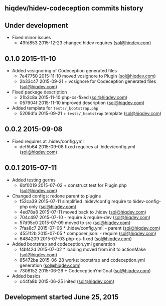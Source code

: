 hiqdev/hidev-codeception commits history
----------------------------------------

## Under development

- Fixed minor issues
    - 49fd853 2015-12-23 changed hidev requires (sol@hiqdev.com)

## 0.1.0 2015-11-10

- Added vcsignoring of Codeception generated files
    - 7e47750 2015-11-10 moved vcsignore to Plugin (sol@hiqdev.com)
    - 2b33c47 2015-09-21 + vcsignore for Codeception generated files (sol@hiqdev.com)
- Fixed package description
    - 21b2c8a 2015-11-10 php-cs-fixed (sol@hiqdev.com)
    - 057904f 2015-11-10 improved description (sol@hiqdev.com)
- Added template for `tests/_bootstrap.php`
    - 5209dfa 2015-09-21 + `tests/_bootstrap` template (sol@hiqdev.com)

## 0.0.2 2015-09-08

- Fixed requires at .hidev/config.yml
    - def5b64 2015-09-08 fixed requires at .hidev/config.yml (sol@hiqdev.com)

## 0.0.1 2015-07-11

- Added testing germs
    - 6bf0019 2015-07-02 + construct test for Plugin.php (sol@hiqdev.com)
- Changed configs: redone parent to plugins
    - f52ca39 2015-07-11 simplified .hidev/config require to hidev-config-php only (sol@hiqdev.com)
    - 4ed78a8 2015-07-11 moved back to .hidev (sol@hiqdev.com)
    - 704c497 2015-07-10 - require & require-dev (sol@hiqdev.com)
    - 57d95c0 2015-07-09 moved to src (sol@hiqdev.com)
    - 7faa8c7 2015-07-06 * .hidev/config.yml: - parent (sol@hiqdev.com)
    - 4551f2b 2015-07-05 * composer.json: - require (sol@hiqdev.com)
    - 6484209 2015-07-03 php-cs-fixed (sol@hiqdev.com)
- Added bootstrap and codeception.yml generation
    - f4bf42d 2015-07-02 * loading moved from init to actionMake (sol@hiqdev.com)
    - 85472ba 2015-06-28 works: bootstrap and codeception.yml generation (sol@hiqdev.com)
    - 7308152 2015-06-26 + CodeceptionYmlGoal (sol@hiqdev.com)
- Added basics
    - c44fa8b 2015-06-25 inited (sol@hiqdev.com)

## Development started June 25, 2015

